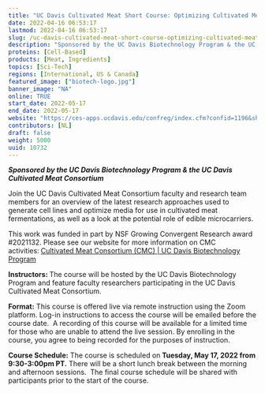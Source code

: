 ```yaml
---
title: "UC Davis Cultivated Meat Short Course: Optimizing Cultivated Meat Cell Lines and Media"
date: 2022-04-16 06:53:17
lastmod: 2022-04-16 06:53:17
slug: /uc-davis-cultivated-meat-short-course-optimizing-cultivated-meat-cell-lines-and-media
description: "Sponsored by the UC Davis Biotechnology Program & the UC Davis Cultivated Meat ConsortiumJoin the UC Davis Cultivated Meat Consortium faculty and research team members for an overview of the latest research approaches used to generate cell lines and optimize media for use in cultivated meat fermentations, as well as a look at the potential role of edible microcarriers."
proteins: [Cell-Based]
products: [Meat, Ingredients]
topics: [Sci-Tech]
regions: [International, US & Canada]
featured_image: ["biotech-logo.jpg"]
banner_image: "NA"
online: TRUE
start_date: 2022-05-17
end_date: 2022-05-17
website: "https://ces-apps.ucdavis.edu/confreg/index.cfm?confid=1196&showunpublic=1"
contributors: [NL]
draft: false
weight: 5000
uuid: 10732
---
```

<p><strong><em>Sponsored by the UC Davis Biotechnology Program & the UC Davis Cultivated Meat Consortium</em></strong></p>
<p>Join the UC Davis Cultivated Meat Consortium faculty and research team members for an overview of the latest research approaches used to generate cell lines and optimize media for use in cultivated meat fermentations, as well as a look at the potential role of edible microcarriers.</p>
<p>This work was funded in part by NSF Growing Convergent Research award #2021132. Please see our website for more information on CMC activities:<strong> </strong><a href="https://biotech.ucdavis.edu/cultivated-meat-consortium-cmc">Cultivated Meat Consortium (CMC) | UC Davis Biotechnology Program</a></p>
<p><strong>Instructors: </strong>The course will be hosted by the UC Davis Biotechnology Program and feature faculty researchers participating in the UC Davis Cultivated Meat Consortium.</p>
<p><strong>Format:</strong> This course is offered live via remote instruction using the Zoom platform. Log-in instructions to access the course will be emailed before the course date.  A recording of this course will be available for a limited time for those who are unable to attend the live session. By enrolling in the course, you agree to being recorded for the purposes of instruction.</p>
<p><strong>Course Schedule:</strong> The course is scheduled on<strong> Tuesday, May 17, 2022 from 9:30-3:00pm PT.</strong> There will be a short lunch break between the morning and afternoon sessions.  The final course schedule will be shared with participants prior to the start of the course.</p>
